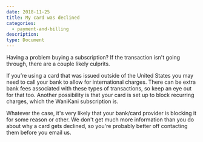 ```yaml
---
date: 2018-11-25
title: My card was declined
categories:
  - payment-and-billing
description:
type: Document
---
```

Having a problem buying a subscription? If the transaction isn't going through, there are a couple likely culprits.

If you’re using a card that was issued outside of the United States you may need to call your bank to allow for international charges. There can be extra bank fees associated with these types of transactions, so keep an eye out for that too. Another possibility is that your card is set up to block recurring charges, which the WaniKani subscription is.

Whatever the case, it's very likely that your bank/card provider is blocking it for some reason or other. We don't get much more information than you do about why a card gets declined, so you're probably better off contacting them before you email us.
